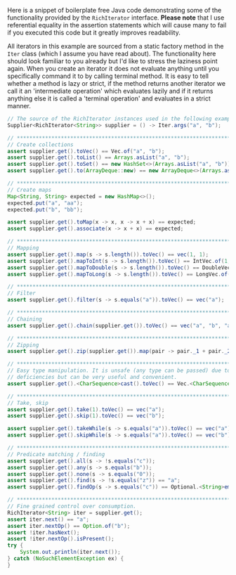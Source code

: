 Here is a snippet of boilerplate free Java code demonstrating some of the functionality provided by the `RichIterator` interface. **Please note** that I use referential equality in the assertion statements which will cause many to fail if you executed this code but it greatly improves readability.

All iterators in this example are sourced from a static factory method in the `Iter` class (which I assume you have read about). The functionality here should look familiar to you already but I'd like to stress the laziness point again. When you create an iterator it does not evaluate anything until you specifically command it to by calling terminal method. It is easy to tell whether a method is lazy or strict, if the method returns another iterator we call it an 'intermediate operation' which evaluates lazily and if it returns anything else it is called a 'terminal operation' and evaluates in a strict manner.

```java
// The source of the RichIterator instances used in the following examples.
Supplier<RichIterator<String>> supplier = () -> Iter.args("a", "b");

// *****************************************************************************************
// Create collections
assert supplier.get().toVec() == Vec.of("a", "b");
assert supplier.get().toList() == Arrays.asList("a", "b");
assert supplier.get().toSet() == new HashSet<>(Arrays.asList("a", "b"));
assert supplier.get().to(ArrayDeque::new) == new ArrayDeque<>(Arrays.asList("a", "b"));

// *****************************************************************************************
// Create maps
Map<String, String> expected = new HashMap<>();
expected.put("a", "aa");
expected.put("b", "bb");

assert supplier.get().toMap(x -> x, x -> x + x) == expected;
assert supplier.get().associate(x -> x + x) == expected;

// *****************************************************************************************
// Mapping
assert supplier.get().map(s -> s.length()).toVec() == vec(1, 1);
assert supplier.get().mapToInt(s -> s.length()).toVec() == IntVec.of(1, 1);
assert supplier.get().mapToDouble(s -> s.length()).toVec() == DoubleVec.of(1, 1);
assert supplier.get().mapToLong(s -> s.length()).toVec() == LongVec.of(1, 1);

// *****************************************************************************************
// Filter
assert supplier.get().filter(s -> s.equals("a")).toVec() == vec("a");

// *****************************************************************************************
// Chaining
assert supplier.get().chain(supplier.get()).toVec() == vec("a", "b", "a", "b");

// *****************************************************************************************
// Zipping
assert supplier.get().zip(supplier.get()).map(pair -> pair._1 + pair._2).toVec() == vec("aa", "bb");

// *****************************************************************************************
// Easy type manipulation. It is unsafe (any type can be passed) due to Java generics
// deficiencies but can be very useful and convenient.
assert supplier.get().<CharSequence>cast().toVec() == Vec.<CharSequence>of("a", "b");

// *****************************************************************************************
// Take, skip
assert supplier.get().take(1).toVec() == vec("a");
assert supplier.get().skip(1).toVec() == vec("b");

assert supplier.get().takeWhile(s -> s.equals("a")).toVec() == vec("a");
assert supplier.get().skipWhile(s -> s.equals("a")).toVec() == vec("b");

// *****************************************************************************************
// Predicate matching / finding
assert supplier.get().all(s -> !s.equals("c"));
assert supplier.get().any(s -> s.equals("b"));
assert supplier.get().none(s -> s.equals("0"));
assert supplier.get().find(s -> !s.equals("z")) == "a";
assert supplier.get().findOp(s -> s.equals("c")) == Optional.<String>empty();

// *****************************************************************************************
// Fine grained control over consumption.
RichIterator<String> iter = supplier.get();
assert iter.next() == "a";
assert iter.nextOp() == Option.of("b");
assert !iter.hasNext();
assert !iter.nextOp().isPresent();
try {
	System.out.println(iter.next());
} catch (NoSuchElementException ex) {
}
```
